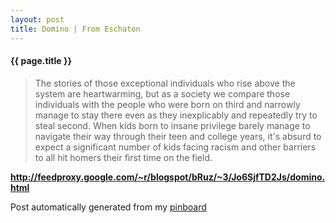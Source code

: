 ```yaml
---
layout: post
title: Domino | From Eschaton
---
```


#### {{ page.title }}

> The stories of those exceptional individuals who rise above the system are heartwarming, but as a society we compare those individuals with the people who were born on third and narrowly manage to stay there even as they inexplicably and repeatedly try to steal second. When kids born to insane privilege barely manage to navigate their way through their teen and college years, it's absurd to expect a significant number of kids facing racism and other barriers to all hit homers their first time on the field.  

<strong><a href='http://feedproxy.google.com/~r/blogspot/bRuz/~3/Jo6SjfTD2Js/domino.html'>http://feedproxy.google.com/~r/blogspot/bRuz/~3/Jo6SjfTD2Js/domino.html</a></strong>

Post automatically generated from my <a href="http://pinboard.in/u:ndfine">pinboard</a>

